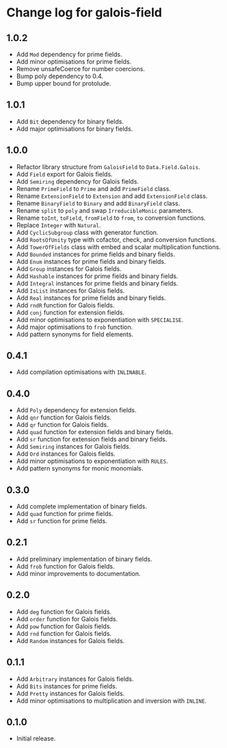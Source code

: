 # Change log for galois-field

## 1.0.2

* Add `Mod` dependency for prime fields.
* Add minor optimisations for prime fields.
* Remove unsafeCoerce for number coercions.
* Bump poly dependency to 0.4.
* Bump upper bound for protolude.

## 1.0.1

* Add `Bit` dependency for binary fields.
* Add major optimisations for binary fields.

## 1.0.0

* Refactor library structure from `GaloisField` to `Data.Field.Galois`.
* Add `Field` export for Galois fields.
* Add `Semiring` dependency for Galois fields.
* Rename `PrimeField` to `Prime` and add `PrimeField` class.
* Rename `ExtensionField` to `Extension` and add `ExtensionField` class.
* Rename `BinaryField` to `Binary` and add `BinaryField` class.
* Rename `split` to `poly` and swap `IrreducibleMonic` parameters.
* Rename `toInt`, `toField`, `fromField` to `from`, `to` conversion functions.
* Replace `Integer` with `Natural`.
* Add `CyclicSubgroup` class with generator function.
* Add `RootsOfUnity` type with cofactor, check, and conversion functions.
* Add `TowerOfFields` class with embed and scalar multiplication functions.
* Add `Bounded` instances for prime fields and binary fields.
* Add `Enum` instances for prime fields and binary fields.
* Add `Group` instances for Galois fields.
* Add `Hashable` instances for prime fields and binary fields.
* Add `Integral` instances for prime fields and binary fields.
* Add `IsList` instances for Galois fields.
* Add `Real` instances for prime fields and binary fields.
* Add `rndR` function for Galois fields.
* Add `conj` function for extension fields.
* Add minor optimisations to exponentiation with `SPECIALISE`.
* Add major optimisations to `frob` function.
* Add pattern synonyms for field elements.

## 0.4.1

* Add compilation optimisations with `INLINABLE`.

## 0.4.0

* Add `Poly` dependency for extension fields.
* Add `qnr` function for Galois fields.
* Add `qr` function for Galois fields.
* Add `quad` function for extension fields and binary fields.
* Add `sr` function for extension fields and binary fields.
* Add `Semiring` instances for Galois fields.
* Add `Ord` instances for Galois fields.
* Add minor optimisations to exponentiation with `RULES`.
* Add pattern synonyms for monic monomials.

## 0.3.0

* Add complete implementation of binary fields.
* Add `quad` function for prime fields.
* Add `sr` function for prime fields.

## 0.2.1

* Add preliminary implementation of binary fields.
* Add `frob` function for Galois fields.
* Add minor improvements to documentation.

## 0.2.0

* Add `deg` function for Galois fields.
* Add `order` function for Galois fields.
* Add `pow` function for Galois fields.
* Add `rnd` function for Galois fields.
* Add `Random` instances for Galois fields.

## 0.1.1

* Add `Arbitrary` instances for Galois fields.
* Add `Bits` instances for prime fields.
* Add `Pretty` instances for Galois fields.
* Add minor optimisations to multiplication and inversion with `INLINE`.

## 0.1.0

* Initial release.

